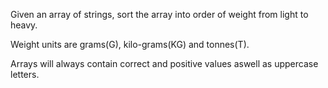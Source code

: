 Given an array of strings, sort the array into order of weight from light to heavy.

Weight units are grams(G), kilo-grams(KG) and tonnes(T).

Arrays will always contain correct and positive values aswell as uppercase letters.